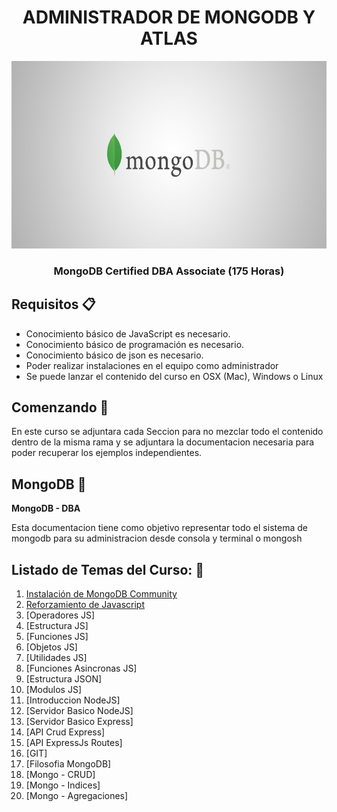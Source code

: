<div align="center">
  <h1>ADMINISTRADOR DE MONGODB Y ATLAS</h1>
  <img src="./assets/mongodb-logo.jpg" alt="vue logo" height="300px">
  <h3 style="font-weight:bold;" >MongoDB Certified DBA Associate (175 Horas)</h3>
  <h5></h5>
</div>

## Requisitos :clipboard:

*   Conocimiento básico de JavaScript es necesario.
*   Conocimiento básico de programación es necesario.
*   Conocimiento básico de json es necesario.
*   Poder realizar instalaciones en el equipo como administrador
*   Se puede lanzar el contenido del curso en OSX (Mac), Windows o Linux


## Comenzando 🚀 

<p>En este curso se adjuntara cada Seccion para no mezclar todo el contenido dentro de la misma rama y se adjuntara la documentacion necesaria para poder recuperar los ejemplos independientes.</p>

## MongoDB :gem:
**MongoDB - DBA**
<p>Esta documentacion tiene como objetivo representar todo el sistema de mongodb para su administracion desde consola y terminal o mongosh</p>

## Listado de Temas del Curso: 💯
01. [Instalación de MongoDB Community](./01-Instalacion_mongodb_community/readme.md)
2.  [Reforzamiento de Javascript](./02-Reforzamiento-Javascrpit/readme.md)
3.  [Operadores JS]
4.  [Estructura JS]
5.  [Funciones JS]
6.  [Objetos JS]
7.  [Utilidades JS]
8.  [Funciones Asincronas JS]
9.  [Estructura JSON]
10. [Modulos JS]
11. [Introduccion NodeJS]
12. [Servidor Basico NodeJS]
13. [Servidor Basico Express]
14. [API Crud Express]
15. [API ExpressJs Routes]
16. [GIT]
17. [Filosofia MongoDB]
18. [Mongo - CRUD]
19. [Mongo - Indices]
20. [Mongo - Agregaciones]
